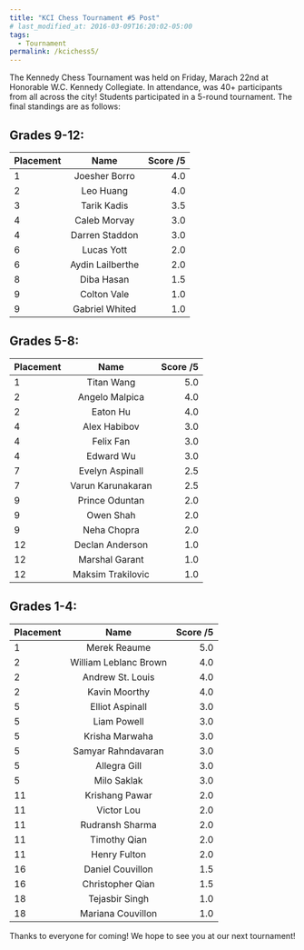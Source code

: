 ```yaml
---
title: "KCI Chess Tournament #5 Post"
# last_modified_at: 2016-03-09T16:20:02-05:00
tags:
  - Tournament
permalink: /kcichess5/
---
```


The Kennedy Chess Tournament was held on Friday, Marach 22nd at Honorable W.C. Kennedy Collegiate. In attendance, was 40+ participants from all across the city! Students participated in a 5-round tournament. The final standings are as follows:

## Grades 9-12:

| Placement      | Name | Score /5     |
| :---        |    :----:   |          ---: |
| 1 | Joesher Borro  | 4.0 |
| 2 | Leo Huang | 4.0 |
| 3 | Tarik Kadis | 3.5 |
| 4 | Caleb Morvay | 3.0 |
| 4 | Darren Staddon | 3.0 |
| 6 | Lucas Yott | 2.0 |
| 6 | Aydin Lailberthe | 2.0 |
| 8 | Diba Hasan | 1.5 |
| 9 | Colton Vale | 1.0 |
| 9 | Gabriel Whited | 1.0 |

## Grades 5-8:

| Placement      | Name | Score /5     |
| :---        |    :----:   |          ---: |
| 1 | Titan Wang | 5.0 |
| 2 | Angelo Malpica | 4.0 |
| 2 | Eaton Hu | 4.0 |
| 4 | Alex Habibov | 3.0 |
| 4 | Felix Fan | 3.0 |
| 4 | Edward Wu | 3.0 |
| 7 | Evelyn Aspinall | 2.5 |
| 7 | Varun Karunakaran | 2.5 |
| 9 | Prince Oduntan | 2.0 |
| 9 | Owen Shah | 2.0 |
| 9 | Neha Chopra | 2.0 |
| 12 | Declan Anderson | 1.0 |
| 12 | Marshal Garant | 1.0 |
| 12 | Maksim Trakilovic | 1.0 |

## Grades 1-4:

| Placement      | Name | Score /5     |
| :---        |    :----:   |          ---: |
| 1 | Merek Reaume | 5.0 |
| 2 | William Leblanc Brown | 4.0 |
| 2 | Andrew St. Louis | 4.0 |
| 2 | Kavin Moorthy | 4.0 |
| 5 | Elliot Aspinall | 3.0 |
| 5 | Liam Powell | 3.0 |
| 5 | Krisha Marwaha | 3.0 |
| 5 | Samyar Rahndavaran | 3.0 |
| 5 | Allegra Gill | 3.0 |
| 5 | Milo Saklak | 3.0 |
| 11 | Krishang Pawar | 2.0 |
| 11 | Victor Lou | 2.0 |
| 11 | Rudransh Sharma | 2.0 |
| 11 | Timothy Qian | 2.0 |
| 11 | Henry Fulton | 2.0 |
| 16 | Daniel Couvillon | 1.5 |
| 16 | Christopher Qian | 1.5 |
| 18 | Tejasbir Singh | 1.0 |
| 18 | Mariana Couvillon | 1.0 |



Thanks to everyone for coming! We hope to see you at our next tournament! 